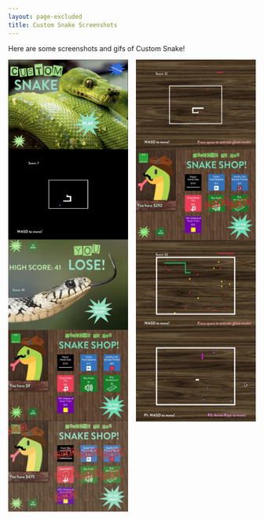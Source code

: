 ```yaml
---
layout: page-excluded
title: Custom Snake Screenshots
---
```


Here are some screenshots and gifs of Custom Snake!

<div style="line-height:0;column-count:2;column-gap:1rem;">
	<img src="/custom-snake-media/menu.jpg">
	<img src="/custom-snake-media/game-1.jpg">
	<img src="/custom-snake-media/lose-screen-2.jpg">
	<img src="/custom-snake-media/snake-shop-animated.gif">
	<img src="/custom-snake-media/snake-shop-2.jpg">
	<img src="/custom-snake-media/ghostmode-1.gif">
	<img src="/custom-snake-media/snake-shop-buy-2.gif">
	<img src="/custom-snake-media/gameplay-2.gif">
	<img src="/custom-snake-media/multiplayer.gif">
</div>
